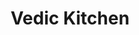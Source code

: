 ---
layout: project
slug: vedic-kitchen
title: Vedic Kitchen
title_html: Vedic<br>Kitchen
description_html: For this project, our goal was to engage prospective clients and bolster their SEO efforts. As a personal chef, they customized their programs and prices to suit individual client requirements, working within the confines of a modest budget. Their brand strategy revolved around conveying a modern and elegant interpretation of ancient Ayurvedic nutritional therapy.<br><br>To fulfill their goal of attracting and engaging clients, we implemented the following.<br><br><ul><li>Crafted three distinct offerings to captivate and inspire visitors, enticing them to collaborate with the client.</li><li>Formulated an effective SEO strategy to draw in new clients actively searching for a personal chef.</li><li>Incorporated inviting calls-to-action throughout the site, facilitating direct contact with the client. This allows the client to gain insight into their specific needs and tailor personalized packages and pricing accordingly.</li><li>Designed a modern one-page website that conveys all essential information while staying within the constraints of their budget.</li>The result? A stunning digital culinary showcase that perfectly complements the client's modern twist on Ayurvedic nutritional therapy. An efficient one-page website with powerful SEO, inviting clients to connect with the client—all achieved while staying comfortably within their budget.
featured-image: /images/portfolio-projects/vedic-kitchen/vedic-kitchen-featured-image.jpg
gallery: 
  - image: /images/portfolio-projects/vedic-kitchen/vedic-kitchen-mobile.jpg
    alt-text: Mobile View of Vedic Kitchen's Site
  - image: /images/portfolio-projects/vedic-kitchen/vedic-kitchen-laptop.jpg
    alt-text: Laptop View of Vedic Kitchen's Site
  - image: /images/samkalpa-portfolio-10.jpg
    alt-text: Stylish Desk Space
domain: https://vedickitchen.samkalpacreative.com
seo: 
  title: Personal Chef Website
  description: Discover our approach to this Personal Chef website project, featuring a one-page website, calls-to-actions to connect with the client, and an image gallery to showcase their work.
  keywords: Personal Chef Website Design, Personal Chef Website Development, One Page Website, Splash Page Website Design
  social_image: /images/portfolio-projects/vedic-kitchen/vedic-kitchen-laptop.jpg
  hide-from-google: false
---